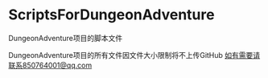 # ScriptsForDungeonAdventure
DungeonAdventure项目的脚本文件

DungeonAdventure项目的所有文件因文件大小限制将不上传GitHub
如有需要请联系850764001@qq.com
